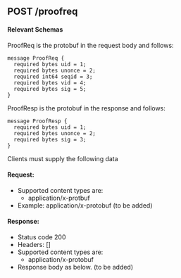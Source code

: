 ## POST /proofreq

#### Relevant Schemas

ProofReq is the protobuf in the request body and follows:

```
message ProofReq {
  required bytes uid = 1;
  required bytes unonce = 2;
  required int64 seqid = 3;
  required bytes vid = 4;
  required bytes sig = 5;
}
```

ProofResp is the protobuf in the response and follows:

```
message ProofResp {
  required bytes uid = 1;
  required bytes unonce = 2;
  required bytes sig = 3;
}
```

Clients must supply the following data

#### Request:

- Supported content types are:
    - application/x-protbuf
- Example: application/x-protobuf (to be added)

#### Response:

- Status code 200
- Headers: []
- Supported content types are:
    - application/x-protobuf
- Response body as below. (to be added)
